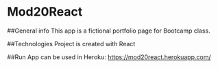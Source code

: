 # Mod20React

##General info
This app is a fictional portfolio page for Bootcamp class.

##Technologies
Project is created with React

##Run
App can be used in Heroku: https://mod20react.herokuapp.com/
